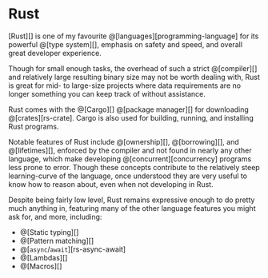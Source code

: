 # Rust

[Rust][] is one of my favourite @[languages][programming-language] for its powerful
@[type system][], emphasis on safety and speed, and overall great developer experience.

Though for small enough tasks, the overhead of such a strict @[compiler][] and relatively
large resulting binary size may not be worth dealing with, Rust is great for mid- to
large-size projects where data requirements are no longer something you can keep track
of without assistance.

Rust comes with the @[Cargo][] @[package manager][] for downloading @[crates][rs-crate].
Cargo is also used for building, running, and installing Rust programs.

[crates.io]: https://crates.io

Notable features of Rust include @[ownership][], @[borrowing][], and @[lifetimes][],
enforced by the compiler and not found in nearly any other language, which make
developing @[concurrent][concurrency] programs less prone to error. Though these concepts
contribute to the relatively steep learning-curve of the language, once understood
they are very useful to know how to reason about, even when not developing in Rust.

Despite being fairly low level, Rust remains expressive enough to do pretty much anything
in, featuring many of the other language features you might ask for, and more, including:
*   @[Static typing][]
*   @[Pattern matching][]
*   @[`async`/`await`][rs-async-await]
*   @[Lambdas][]
*   @[Macros][]
